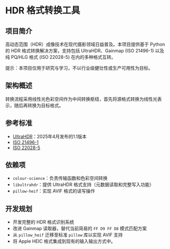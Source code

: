 # HDR 格式转换工具

## 项目简介

高动态范围（HDR）成像技术在现代摄影领域日益普及。本项目提供基于 Python 的 HDR 格式转换解决方案，支持包括 UltraHDR、Gainmap (ISO 21496-1) 以及纯 PQ/HLG 格式 (ISO 22028-5) 在内的多种格式互转。

提示：本项目仅用于研究与学习，不以行业级健壮性或生产可用性为目标。

## 架构概述

转换流程采用线性光色彩空间作为中间转换枢纽，首先将源格式转换为线性光表示，随后再转换为目标格式。

## 参考标准

- [UltraHDR](https://developer.android.com/media/platform/hdr-image-format)：2025年4月发布的1.1版本
- [ISO 21496-1](https://www.iso.org/standard/86775.html)
- [ISO 22028-5](https://www.iso.org/standard/81863.html)

## 依赖项

- `colour-science`：负责传输函数和色彩空间转换
- `libultrahdr`：提供 UltraHDR 格式支持（元数据读取和完整写入功能）
- `pillow-heif`：实现 AVIF 格式的读写操作

## 开发规划

- 开发完整的 HDR 格式识别系统
- 改进 Gainmap 读取器，替代当前简易的 `FF D9 FF D8` 模式匹配方案
- 从 `pillow_heif` 迁移至标准 `pillow` 库以实现 AVIF 支持
- 将 Apple HEIC 格式集成到现有的输入输出方式中。
